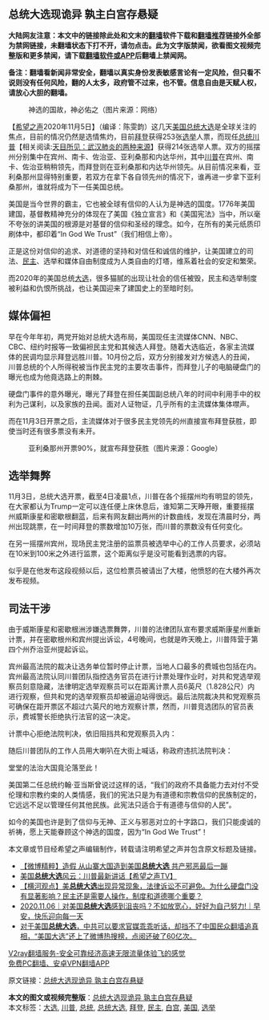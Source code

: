  <h2>总统大选现诡异 孰主白宫存悬疑</h2> <p class="notice"><b>大陆网友注意：本文中的链接除此处和文末的<a href="https://github.com/bannedbook/fanqiang" >翻墙</a>软件下载和<a href="https://github.com/killgcd/justmysocks/blob/master/README.md">翻墙推荐</a>链接外全部为禁网链接，未翻墙状态下打不开，请勿点击。此为文字版禁闻，欲看图文视频完整版和更多禁闻，请下载<a href="https://github.com/bannedbook/fanqiang">翻墙软件或APP</a>后翻墙上禁闻网。</p><p>备注：翻墙看新闻非常安全，翻墙以真实身份发表敏感言论有一定风险，但只看不说则没有任何风险，翻的人太多，政府管不过来，也不管。信息自由是天赋人权，请放心大胆的翻墙。</b></p>  <div class="entry"> <figure><figcaption>神选的国故，神必佑之（图片来源：网络）</figcaption></figure> <p>【<span class='wp_keywordlink_affiliate'><a href="https://www.soundofhope.org" title="希望之声" target="_blank">希望之声</a></span>2020年11月5日】（编译：陈雯韵）这几天<a href="https://www.bannedbook.org/bnews/tag/%e7%be%8e%e5%9b%bd/" class="st_tag internal_tag" rel="tag" title="标签 美国 下的日志">美国</a><a href="https://www.bannedbook.org/bnews/tag/%e6%80%bb%e7%bb%9f%e5%a4%a7%e9%80%89/" class="st_tag internal_tag" rel="tag" title="标签 总统大选 下的日志">总统大选</a>是全球关注的焦点，目前的情况仍然是选情焦灼，目前<a href="https://www.bannedbook.org/bnews/tag/%e6%8b%9c%e7%99%bb/" class="st_tag internal_tag" rel="tag" title="标签 拜登 下的日志">拜登</a>获得253张<a href="https://www.bannedbook.org/bnews/tag/%e9%80%89%e4%b8%be/" class="st_tag internal_tag" rel="tag" title="标签 选举 下的日志">选举</a>人票，而现任<a href="https://www.bannedbook.org/bnews/tag/%e6%80%bb%e7%bb%9f/" class="st_tag internal_tag" rel="tag" title="标签 总统 下的日志">总统</a><span class='wp_keywordlink'><a href="https://www.bannedbook.org/bnews/comments/20200816/1381118.html" title="天目所见：川普将再赢总统大选 共和党掌参众两院" target="_blank">川普</a></span>【相关阅读:<a href='https://www.bannedbook.org/bnews/comments/20200816/1381123.html' target='_blank'>天目所见：武汉肺炎的两种来源</a>】获得214张选举人票。双方的摇摆州分别集中在宾州、南卡、佐治亚、亚利桑那和内达华州，其中<a href="https://www.bannedbook.org/bnews/tag/%e5%b7%9d%e6%99%ae/" class="st_tag internal_tag" rel="tag" title="标签 川普 下的日志">川普</a>在宾州、南卡、佐治亚稍稍领先，而拜登则在亚利桑那和内达华州领先。从目前情况来看，亚利桑那州显得特别重要，若双方在拿下各自领先州的情况下，谁再进一步拿下亚利桑那州，谁就将成为下一任美国总统。</p> <p>美国是当今世界的霸主，它也被全球有信仰的人认为是神选的国度。1776年美国建国，基督教精神充分的体现在了美国《独立宣言》和《美国宪法》当中，所以毫不夸张的讲美国的根源是对基督的信仰和圣经的理念。如今，在所有的美元纸质印刷体中，都印着“In God We Trust”（我们相信上帝）。</p> <p>正是这份对信仰的追求、对道德的坚持和对信任和诚信的维护，让美国建立的司法、<a href="https://www.bannedbook.org/bnews/tag/%e6%b0%91%e4%b8%bb/" class="st_tag internal_tag" rel="tag" title="标签 民主 下的日志">民主</a>、选举和媒体自由制度成为人类自由的灯塔，维系着社会的安定和繁荣。</p> <p>而2020年的美国总统<a href="https://www.bannedbook.org/bnews/tag/%e5%a4%a7%e9%80%89/" class="st_tag internal_tag" rel="tag" title="标签 大选 下的日志">大选</a>，很多猫腻的出现让社会的信任被毁，民主和选举制度被利益和仇恨所挑战，也让美国迎来了建国史上的至暗时刻。</p> <h2>媒体偏袒</h2> <p>早在今年年初，两党开始对总统大选布局，美国现任主流媒体CNN、NBC、CBC、纽约时报等一致偏袒民主党和其候选人拜登。随着大选临近，各家主流媒体的民调均显示拜登远胜川普。10月份之后，双方分别接发对方候选人的丑闻，川普总统的个人所得税被当作民主党的主要攻击事件，而拜登儿子的电脑硬盘门的曝光也成为他竟选路上的荆棘。</p> <p>硬盘门事件的意外曝光，曝光了拜登在担任美国副总统八年的时间中利用手中的权利为己谋利，以及家族的丑闻。面对人证物证，几乎所有的主流媒体集体噤声。</p>  <p>而在11月3日开票之后，主流媒体对于很多民主党领先的州直接宣布拜登获胜，即使当时还有很多票没有未开。</p> <figure><figcaption>亚利桑那州开票90%，就宣布拜登获胜（图片来源：Google）</figcaption></figure> <h2>选举舞弊</h2> <p>11月3日，总统大选开票，截至4日凌晨1点，川普在各个摇摆州均有明显的领先，在大家都认为Trump一定可以连任便上床休息后，谁知第二天睁开眼，重要摇摆州威斯康星和密歇根翻蓝，后来有网友翻出两州的计数曲线，发现在清晨时分，两州出现跳票，在一时间拜登的票数增加10万张，而川普的票数没有任何变化。</p> <p></p> <p>在另一摇摆州宾州，现场民主党注册的监票员被选举中心的工作人员要求，必须站在10米到100米之外进行监票，这个距离似乎是没可能看到选票的内容。</p> <p></p> <p>似乎是在他发布这段视频以后，这位检票员被请出了大楼，他愤怒的在大楼外再次发布视频。</p>  <p></p> <h2>司法干涉</h2> <p>由于威斯康星和密歇根洲涉嫌选票舞弊，川普的法律团队宣布要求威斯康星州重新计票，并在密歇根州和宾州提出诉讼，4号晚间，也就是昨天晚上，川普阵营于第四个州乔治亚州提起诉讼。</p> <p>宾州最高法院的裁决让选务单位暂时停止计票，当地人口最多的费城也包括在内。宾州最高法院认同川普团队指控选务官员在进行计票处理作业时，对共和党选举观察员刻意隐藏，法律明定选举观察员可以在距离计票人员6英尺（1.828公尺）内进行观察，但共和党的选举观察员却被逼迫站得很远。最后法院裁决共和党观察员可确保在距开票区不超过六英尺的地方观察计票，然而，川普竞选团队的官员表示，费城警长拒绝执行法官的这一决定。</p> <p>计票中心拒绝法院判决，依旧阻挡共和党观察员入内：</p> <p></p> <p>随后川普团队的工作人员用大喇叭在大街上喊话，称政府违抗法院判决：</p>  <p></p> <p>堂堂的法治大国竟沦落至此！</p> <p>美国第二任总统约翰·亚当斯曾说过这样的话，“我们的政府不具备能力去对付不受伦理和宗教约束的人类情感，我们的宪法只是为有道德和宗教信仰的民族制定的，它远远不足以管理任何其他民族。此宪法只适合于有道德与信仰的人民”。</p> <p>如今的美国也许是到了信仰与无神、正义与邪恶对立的十字路口，我们只能虔诚的祈祷，愿上天能眷顾这个神选的国度，因为“In God We Trust”！</p> <p>本文章或节目经希望之声编辑制作，转载请注明希望之声并包含原文标题及链接。</p> <ul class='op-related-articles' title='相关阅读'> <li><a href='https://www.bannedbook.org/bnews/comments/20201106/1426749.html' target='_blank'>【微博精粹】造假 从山寨大国造到美国<b>总统大选</b> 共产邪恶最后一蹦</a></li> <li><a href='https://www.bannedbook.org/bnews/bannedvideo/20201106/1426628.html' target='_blank'>美国<b>总统大选</b>风云：川普最新讲话【希望之声TV】</a></li> <li><a href='https://www.bannedbook.org/bnews/bannedvideo/20201106/1426554.html' target='_blank'>【横河观点】美<b>总统大选</b>出现异常现象，法律诉讼不可避免。为什么硬盘门没有显著影响？民主还是需要人操作，制度和道德哪个重要？</a></li> <li><a href='https://www.bannedbook.org/bnews/taiwannews/20201106/1426535.html' target='_blank'>2020.11.06｜对美国<b>总统大选</b>感到沮丧吗？不如放宽心，好好为自己努力!｜早安，快乐迎向每一天</a></li> <li><a href='https://www.bannedbook.org/bnews/bannedvideo/20201105/1426372.html' target='_blank'>对于美国<b>总统大选</b>，中共可以要求官媒乖乖听话，却挡不了中国民众翻墙追真相，“美国大选”还上了微博热搜榜，点阅还破了60亿次。</a></li> </ul> <p class="texttj"> <a href="https://www.bannedbook.org/forum23/topic22702.html" target="_blank">V2ray翻墙服务-安全可靠经济高速无限流量体验飞的感觉</a><br/> <a href="https://github.com/bannedbook/fanqiang/wiki/%E7%A6%81%E9%97%BB%E7%BD%91%E5%AE%89%E5%8D%93%E7%BF%BB%E5%A2%99%E6%96%B0%E9%97%BBAPP" target="_blank">免费PC翻墙、安卓VPN翻墙APP</a></p><p>原文链接：<a class="src_link"  href="https://www.soundofhope.org/post/439714" target="_blank">总统大选现诡异 孰主白宫存悬疑</a></p> <a name='sharetosocial'></a>       <div><b>本文的图文或视频完整版</b>：<a href='https://www.bannedbook.org/bnews/comments/20201106/1426800.html'>总统大选现诡异 孰主白宫存悬疑</a></div>  </div><!--END ENTRY--> <div class="postfooter"> <div>本文标签：<a href="https://www.bannedbook.org/bnews/tag/%e5%a4%a7%e9%80%89/" rel="tag">大选</a>, <a href="https://www.bannedbook.org/bnews/tag/%e5%b7%9d%e6%99%ae/" rel="tag">川普</a>, <a href="https://www.bannedbook.org/bnews/tag/%e6%80%bb%e7%bb%9f/" rel="tag">总统</a>, <a href="https://www.bannedbook.org/bnews/tag/%e6%80%bb%e7%bb%9f%e5%a4%a7%e9%80%89/" rel="tag">总统大选</a>, <a href="https://www.bannedbook.org/bnews/tag/%e6%8b%9c%e7%99%bb/" rel="tag">拜登</a>, <a href="https://www.bannedbook.org/bnews/tag/%e6%b0%91%e4%b8%bb/" rel="tag">民主</a>, <a href="https://www.bannedbook.org/bnews/tag/%e7%99%bd%e5%ae%ab/" rel="tag">白宫</a>, <a href="https://www.bannedbook.org/bnews/tag/%e7%be%8e%e5%9b%bd/" rel="tag">美国</a>, <a href="https://www.bannedbook.org/bnews/tag/%e9%80%89%e4%b8%be/" rel="tag">选举</a></div>  </div><!--END POSTFOOTER--> 
